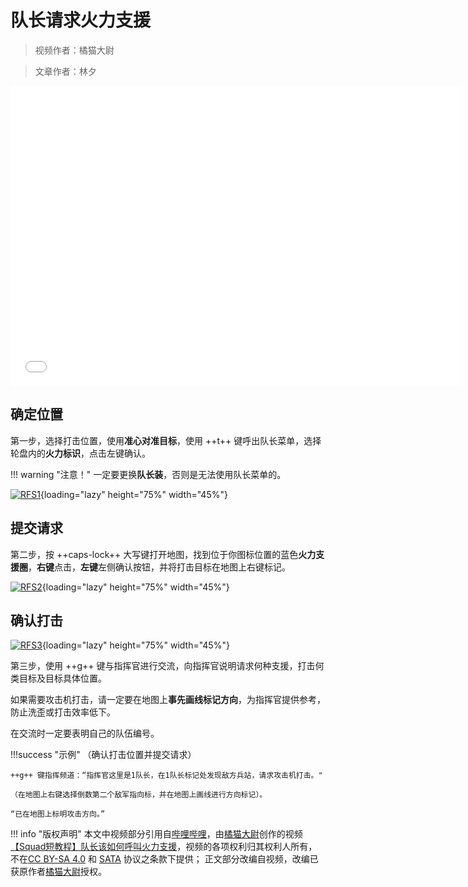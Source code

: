 # 队长请求火力支援

> 视频作者：橘猫大尉

> 文章作者：林夕

<iframe src="//player.bilibili.com/player.html?aid=931271989&bvid=BV11M4y1u7ww&cid=360037764&page=1" height="480" width="720" scrolling="no" border="0" frameborder="no" framespacing="0" allowfullscreen="true"> </iframe>

## 确定位置

第一步，选择打击位置，使用**准心对准目标**，使用 ++t++ 键呼出队长菜单，选择轮盘内的**火力标识**，点击左键确认。

!!! warning "注意！"
    一定要更换**队长装**，否则是无法使用队长菜单的。

[![RFS1](/img/course/squad_leader/request_fire_support/RFS1_Mini.png)](/img/course/squad_leader/request_fire_support/RFS1.png){loading="lazy" height="75%" width="45%"}

## 提交请求

第二步，按 ++caps-lock++ 大写键打开地图，找到位于你图标位置的蓝色**火力支援圈**，**右键**点击，**左键**左侧确认按钮，并将打击目标在地图上右键标记。

[![RFS2](/img/course/squad_leader/request_fire_support/RFS2_Mini.png)](/img/course/squad_leader/request_fire_support/RFS2.png){loading="lazy" height="75%" width="45%"}

## 确认打击

[![RFS3](/img/course/squad_leader/request_fire_support/RFS3_Mini.png)](/img/course/squad_leader/request_fire_support/RFS3.png){loading="lazy" height="75%" width="45%"}

第三步，使用 ++g++ 键与指挥官进行交流，向指挥官说明请求何种支援，打击何类目标及目标具体位置。

如果需要攻击机打击，请一定要在地图上**事先画线标记方向**，为指挥官提供参考，防止洗歪或打击效率低下。

在交流时一定要表明自己的队伍编号。

!!!success "示例"
    （确认打击位置并提交请求）

    ++g++ 键指挥频道：“指挥官这里是1队长，在1队长标记处发现敌方兵站，请求攻击机打击。"

    （在地图上右键选择倒数第二个敌军指向标，并在地图上画线进行方向标记）。
    
    “已在地图上标明攻击方向。”

!!! info "版权声明"
    本文中视频部分引用自[哔哩哔哩](https://www.bilibili.com)，由[橘猫大尉](https://space.bilibili.com/162372711)创作的视频[【Squad短教程】队长该如何呼叫火力支援](https://www.bilibili.com/video/BV11M4y1u7ww)，视频的各项权利归其权利人所有，不在[CC BY-SA 4.0](https://creativecommons.org/licenses/by-sa/4.0/deed.zh) 和 [SATA](https://github.com/zTrix/sata-license) 协议之条款下提供；
    正文部分改编自视频，改编已获原作者[橘猫大尉](https://space.bilibili.com/162372711)授权。